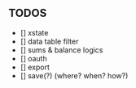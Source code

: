 ## TODOS

- [] xstate
- [] data table filter
- [] sums & balance logics
- [] oauth
- [] export
- [] save(?) (where? when? how?)
